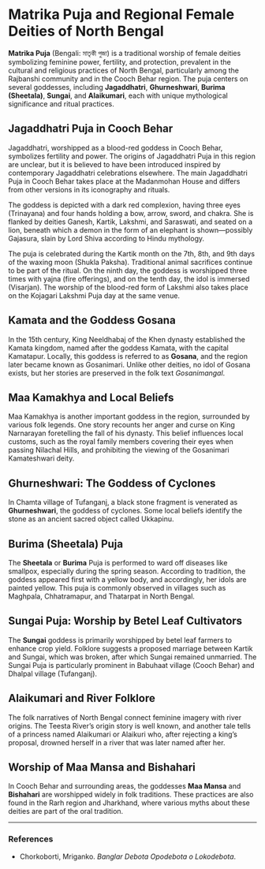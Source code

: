 # Matrika Puja and Regional Female Deities of North Bengal

**Matrika Puja** (Bengali: মাতৃকী পুজা) is a traditional worship of female deities symbolizing feminine power, fertility, and protection, prevalent in the cultural and religious practices of North Bengal, particularly among the Rajbanshi community and in the Cooch Behar region. The puja centers on several goddesses, including **Jagaddhatri**, **Ghurneshwari**, **Burima (Sheetala)**, **Sungai**, and **Alaikumari**, each with unique mythological significance and ritual practices.

## Jagaddhatri Puja in Cooch Behar

Jagaddhatri, worshipped as a blood-red goddess in Cooch Behar, symbolizes fertility and power. The origins of Jagaddhatri Puja in this region are unclear, but it is believed to have been introduced inspired by contemporary Jagaddhatri celebrations elsewhere. The main Jagaddhatri Puja in Cooch Behar takes place at the Madanmohan House and differs from other versions in its iconography and rituals.

The goddess is depicted with a dark red complexion, having three eyes (Trinayana) and four hands holding a bow, arrow, sword, and chakra. She is flanked by deities Ganesh, Kartik, Lakshmi, and Saraswati, and seated on a lion, beneath which a demon in the form of an elephant is shown—possibly Gajasura, slain by Lord Shiva according to Hindu mythology.

The puja is celebrated during the Kartik month on the 7th, 8th, and 9th days of the waxing moon (Shukla Paksha). Traditional animal sacrifices continue to be part of the ritual. On the ninth day, the goddess is worshipped three times with yajna (fire offerings), and on the tenth day, the idol is immersed (Visarjan). The worship of the blood-red form of Lakshmi also takes place on the Kojagari Lakshmi Puja day at the same venue.

## Kamata and the Goddess Gosana

In the 15th century, King Neeldhabaj of the Khen dynasty established the Kamata kingdom, named after the goddess Kamata, with the capital Kamatapur. Locally, this goddess is referred to as **Gosana**, and the region later became known as Gosanimari. Unlike other deities, no idol of Gosana exists, but her stories are preserved in the folk text *Gosanimangal*.

## Maa Kamakhya and Local Beliefs

Maa Kamakhya is another important goddess in the region, surrounded by various folk legends. One story recounts her anger and curse on King Narnarayan foretelling the fall of his dynasty. This belief influences local customs, such as the royal family members covering their eyes when passing Nilachal Hills, and prohibiting the viewing of the Gosanimari Kamateshwari deity.

## Ghurneshwari: The Goddess of Cyclones

In Chamta village of Tufanganj, a black stone fragment is venerated as **Ghurneshwari**, the goddess of cyclones. Some local beliefs identify the stone as an ancient sacred object called Ukkapinu.

## Burima (Sheetala) Puja

The **Sheetala** or **Burima** Puja is performed to ward off diseases like smallpox, especially during the spring season. According to tradition, the goddess appeared first with a yellow body, and accordingly, her idols are painted yellow. This puja is commonly observed in villages such as Maghpala, Chhatramapur, and Thatarpat in North Bengal.

## Sungai Puja: Worship by Betel Leaf Cultivators

The **Sungai** goddess is primarily worshipped by betel leaf farmers to enhance crop yield. Folklore suggests a proposed marriage between Kartik and Sungai, which was broken, after which Sungai remained unmarried. The Sungai Puja is particularly prominent in Babuhaat village (Cooch Behar) and Dhalpal village (Tufanganj).

## Alaikumari and River Folklore

The folk narratives of North Bengal connect feminine imagery with river origins. The Teesta River’s origin story is well known, and another tale tells of a princess named Alaikumari or Alaikuri who, after rejecting a king’s proposal, drowned herself in a river that was later named after her.

## Worship of Maa Mansa and Bishahari

In Cooch Behar and surrounding areas, the goddesses **Maa Mansa** and **Bishahari** are worshipped widely in folk traditions. These practices are also found in the Rarh region and Jharkhand, where various myths about these deities are part of the oral tradition.

---

### References

* Chorkoborti, Mriganko. *Banglar Debota Opodebota o Lokodebota*.